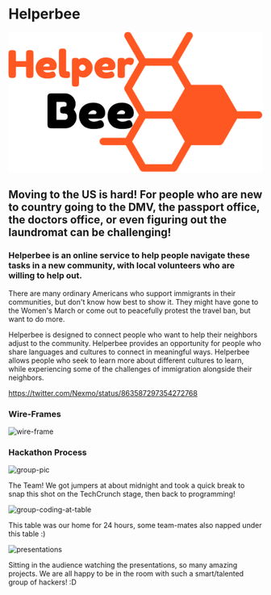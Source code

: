 # Helperbee

![logo](public/img/beelogo.png)

## Moving to the US is hard! For people who are new to country going to the DMV, the passport office, the doctors office, or even figuring out the laundromat can be challenging!

### Helperbee is an online service to help people navigate these tasks in a new community, with local volunteers who are willing to help out. 

There are many ordinary Americans who support immigrants in their communities, but don't know how best to show it. They might have gone to the Women's March or come out to peacefully protest the travel ban, but want to do more. 

Helperbee is designed to connect people who want to help their neighbors adjust to the community. Helperbee provides an opportunity for people who share languages and cultures to connect in meaningful ways. Helperbee allows people who seek to learn more about different cultures to learn, while experiencing some of the challenges of immigration alongside their neighbors.

https://twitter.com/Nexmo/status/863587297354272768

### Wire-Frames
![wire-frame](public/img/wireframe.png)


### Hackathon Process

![group-pic](public/img/group.png)

The Team! We got jumpers at about midnight and took a quick break to snap this shot on the TechCrunch stage, then back to programming!

![group-coding-at-table](public/img/table.png)

This table was our home for 24 hours, some team-mates also napped under this table :)

![presentations](public/img/presentations.png)

Sitting in the audience watching the presentations, so many amazing projects. We are all happy to be in the room with such a smart/talented group of hackers! :D